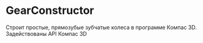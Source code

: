 # GearConstructor
Строит простые, прямозубые зубчатые колеса в программе Компас 3D.
Задействованы API Компас 3D
